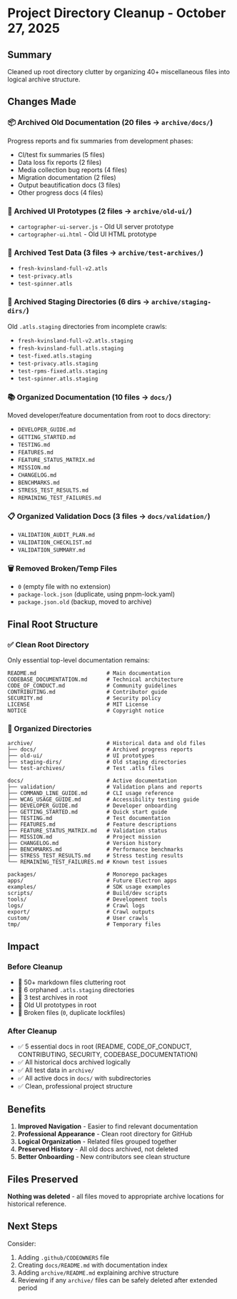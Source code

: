 # Project Directory Cleanup - October 27, 2025

## Summary

Cleaned up root directory clutter by organizing 40+ miscellaneous files into logical archive structure.

## Changes Made

### 📦 Archived Old Documentation (20 files → `archive/docs/`)
Progress reports and fix summaries from development phases:
- CI/test fix summaries (5 files)
- Data loss fix reports (2 files)
- Media collection bug reports (4 files)
- Migration documentation (2 files)
- Output beautification docs (3 files)
- Other progress docs (4 files)

### 🎨 Archived UI Prototypes (2 files → `archive/old-ui/`)
- `cartographer-ui-server.js` - Old UI server prototype
- `cartographer-ui.html` - Old UI HTML prototype

### 🧪 Archived Test Data (3 files → `archive/test-archives/`)
- `fresh-kvinsland-full-v2.atls`
- `test-privacy.atls`
- `test-spinner.atls`

### 📁 Archived Staging Directories (6 dirs → `archive/staging-dirs/`)
Old `.atls.staging` directories from incomplete crawls:
- `fresh-kvinsland-full-v2.atls.staging`
- `fresh-kvinsland-full.atls.staging`
- `test-fixed.atls.staging`
- `test-privacy.atls.staging`
- `test-rpms-fixed.atls.staging`
- `test-spinner.atls.staging`

### 📚 Organized Documentation (10 files → `docs/`)
Moved developer/feature documentation from root to docs directory:
- `DEVELOPER_GUIDE.md`
- `GETTING_STARTED.md`
- `TESTING.md`
- `FEATURES.md`
- `FEATURE_STATUS_MATRIX.md`
- `MISSION.md`
- `CHANGELOG.md`
- `BENCHMARKS.md`
- `STRESS_TEST_RESULTS.md`
- `REMAINING_TEST_FAILURES.md`

### 📋 Organized Validation Docs (3 files → `docs/validation/`)
- `VALIDATION_AUDIT_PLAN.md`
- `VALIDATION_CHECKLIST.md`
- `VALIDATION_SUMMARY.md`

### 🗑️ Removed Broken/Temp Files
- `0` (empty file with no extension)
- `package-lock.json` (duplicate, using pnpm-lock.yaml)
- `package.json.old` (backup, moved to archive)

## Final Root Structure

### ✅ Clean Root Directory
Only essential top-level documentation remains:
```
README.md                      # Main documentation
CODEBASE_DOCUMENTATION.md      # Technical architecture
CODE_OF_CONDUCT.md             # Community guidelines
CONTRIBUTING.md                # Contributor guide
SECURITY.md                    # Security policy
LICENSE                        # MIT License
NOTICE                         # Copyright notice
```

### 📂 Organized Directories
```
archive/                       # Historical data and old files
├── docs/                      # Archived progress reports
├── old-ui/                    # UI prototypes
├── staging-dirs/              # Old staging directories
└── test-archives/             # Test .atls files

docs/                          # Active documentation
├── validation/                # Validation plans and reports
├── COMMAND_LINE_GUIDE.md      # CLI usage reference
├── WCAG_USAGE_GUIDE.md        # Accessibility testing guide
├── DEVELOPER_GUIDE.md         # Developer onboarding
├── GETTING_STARTED.md         # Quick start guide
├── TESTING.md                 # Test documentation
├── FEATURES.md                # Feature descriptions
├── FEATURE_STATUS_MATRIX.md   # Validation status
├── MISSION.md                 # Project mission
├── CHANGELOG.md               # Version history
├── BENCHMARKS.md              # Performance benchmarks
├── STRESS_TEST_RESULTS.md     # Stress testing results
└── REMAINING_TEST_FAILURES.md # Known test issues

packages/                      # Monorepo packages
apps/                          # Future Electron apps
examples/                      # SDK usage examples
scripts/                       # Build/dev scripts
tools/                         # Development tools
logs/                          # Crawl logs
export/                        # Crawl outputs
custom/                        # User crawls
tmp/                           # Temporary files
```

## Impact

### Before Cleanup
- 🔴 50+ markdown files cluttering root
- 🔴 6 orphaned `.atls.staging` directories
- 🔴 3 test archives in root
- 🔴 Old UI prototypes in root
- 🔴 Broken files (`0`, duplicate lockfiles)

### After Cleanup
- ✅ 5 essential docs in root (README, CODE_OF_CONDUCT, CONTRIBUTING, SECURITY, CODEBASE_DOCUMENTATION)
- ✅ All historical docs archived logically
- ✅ All test data in `archive/`
- ✅ All active docs in `docs/` with subdirectories
- ✅ Clean, professional project structure

## Benefits

1. **Improved Navigation** - Easier to find relevant documentation
2. **Professional Appearance** - Clean root directory for GitHub
3. **Logical Organization** - Related files grouped together
4. **Preserved History** - All old docs archived, not deleted
5. **Better Onboarding** - New contributors see clean structure

## Files Preserved

**Nothing was deleted** - all files moved to appropriate archive locations for historical reference.

## Next Steps

Consider:
1. Adding `.github/CODEOWNERS` file
2. Creating `docs/README.md` with documentation index
3. Adding `archive/README.md` explaining archive structure
4. Reviewing if any `archive/` files can be safely deleted after extended period
